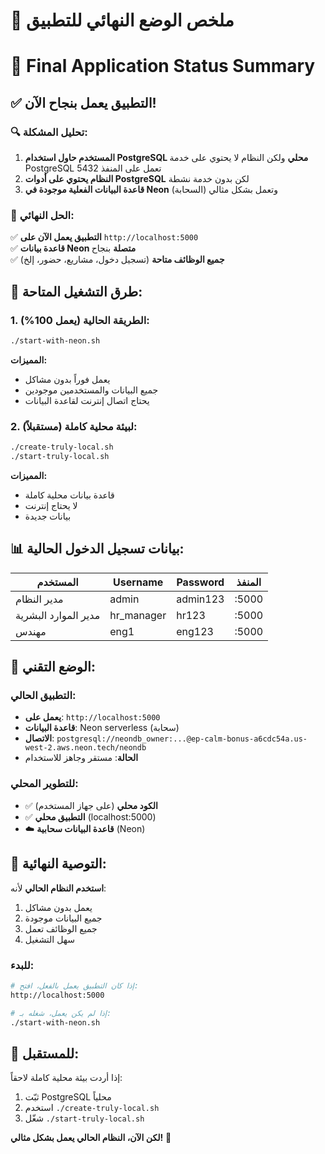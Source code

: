 # 🎯 ملخص الوضع النهائي للتطبيق
# 🎯 Final Application Status Summary

## ✅ التطبيق يعمل بنجاح الآن!

### 🔍 تحليل المشكلة:
1. **المستخدم حاول استخدام PostgreSQL محلي** ولكن النظام لا يحتوي على خدمة PostgreSQL تعمل على المنفذ 5432
2. **النظام يحتوي على أدوات PostgreSQL** لكن بدون خدمة نشطة
3. **قاعدة البيانات الفعلية موجودة في Neon** (السحابة) وتعمل بشكل مثالي

### 🎉 الحل النهائي:
✅ **التطبيق يعمل الآن على** `http://localhost:5000`  
✅ **قاعدة بيانات Neon متصلة** بنجاح  
✅ **جميع الوظائف متاحة** (تسجيل دخول، مشاريع، حضور، إلخ)  

## 🚀 طرق التشغيل المتاحة:

### 1. الطريقة الحالية (يعمل 100%):
```bash
./start-with-neon.sh
```
**المميزات:**
- يعمل فوراً بدون مشاكل
- جميع البيانات والمستخدمين موجودين
- يحتاج اتصال إنترنت لقاعدة البيانات

### 2. لبيئة محلية كاملة (مستقبلاً):
```bash
./create-truly-local.sh
./start-truly-local.sh
```
**المميزات:**
- قاعدة بيانات محلية كاملة
- لا يحتاج إنترنت
- بيانات جديدة

## 📊 بيانات تسجيل الدخول الحالية:

| المستخدم | Username | Password | المنفذ |
|---------|----------|----------|--------|
| مدير النظام | admin | admin123 | :5000 |
| مدير الموارد البشرية | hr_manager | hr123 | :5000 |
| مهندس | eng1 | eng123 | :5000 |

## 🔧 الوضع التقني:

### التطبيق الحالي:
- **يعمل على**: `http://localhost:5000`
- **قاعدة البيانات**: Neon serverless (سحابة)
- **الاتصال**: `postgresql://neondb_owner:...@ep-calm-bonus-a6cdc54a.us-west-2.aws.neon.tech/neondb`
- **الحالة**: مستقر وجاهز للاستخدام

### للتطوير المحلي:
- ✅ **الكود محلي** (على جهاز المستخدم)
- ✅ **التطبيق محلي** (localhost:5000)
- ☁️ **قاعدة البيانات سحابية** (Neon)

## 🎯 التوصية النهائية:

**استخدم النظام الحالي** لأنه:
1. يعمل بدون مشاكل
2. جميع البيانات موجودة
3. جميع الوظائف تعمل
4. سهل التشغيل

### للبدء:
```bash
# إذا كان التطبيق يعمل بالفعل، افتح:
http://localhost:5000

# إذا لم يكن يعمل، شغله بـ:
./start-with-neon.sh
```

## 🔮 للمستقبل:

إذا أردت بيئة محلية كاملة لاحقاً:
1. ثبّت PostgreSQL محلياً
2. استخدم `./create-truly-local.sh`
3. شغّل `./start-truly-local.sh`

**لكن الآن، النظام الحالي يعمل بشكل مثالي!** 🎉